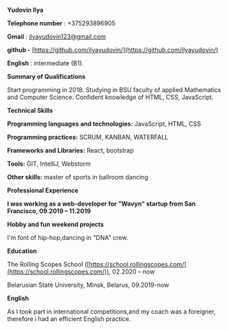 **Yudovin Ilya**

**Telephone number** : +375293896905

**Gmail** : [ilyayudovin123@gmail.com](mailto:ilyayudovin123@gmail.com)

**github -** [https://github.com/ilyayudovin/](https://github.com/ilyayudovin/)

**English** : intermediate (B1).

**Summary of Qualifications**

Start programming in 2018. Studying in BSU faculty of applied Mathematics and Computer Science. Confident knowledge of HTML, CSS, JavaScript.

**Technical Skills**

**Programming languages and technologies:** JavaScript, HTML, CSS

**Programming practices:** SCRUM, KANBAN, WATERFALL

**Frameworks and Libraries:** React, bootstrap

**Tools:** GIT, IntelliJ, Webstorm 

**Other skills:** master of sports in ballroom dancing

**Professional Experience**

**I was working as a web-developer for "Wavyn" startup from San Francisco, 09.2019 – 11.2019**

**Hobby and fun weekend projects**

I'm font of hip-hop,dancing in "DNA" crew.

**Education**

The Rolling Scopes School ([https://school.rollingscopes.com/](https://school.rollingscopes.com/)), 02.2020 – now

Belarusian State University, Minsk, Belarus, 09.2019-now                                                                            

**English**

As I took part in international competitions,and my coach was a foreigner,
therefore i had an efficient English practice.
